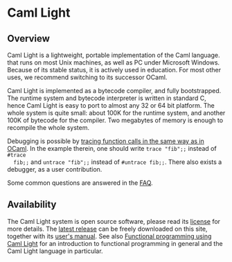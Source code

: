 <!DOCTYPE html PUBLIC "-//W3C//DTD XHTML 1.0 Strict//EN"
"http://www.w3.org/TR/xhtml1/DTD/xhtml1-strict.dtd">
<html xmlns="http://www.w3.org/1999/xhtml">
<head>
  <meta content="IE=8" http-equiv="X-UA-Compatible" />
  <meta content="text/html; charset=utf-8" http-equiv="Content-Type" />
  <title>Caml Light</title>
</head>
<body>
  <h1>Caml Light</h1>
  <h2>Overview</h2>
  <p>Caml Light is a lightweight, portable implementation of the Caml
  language.  that runs on most Unix machines, as well as PC under
  Microsoft Windows.  Because of its stable status, it is actively
  used in education. For most other uses, we recommend switching to
  its successor OCaml.</p>

  <p>Caml Light is implemented as a bytecode compiler, and fully
  bootstrapped.  The runtime system and bytecode interpreter is
  written in standard C, hence Caml Light is easy to port to almost
  any 32 or 64 bit platform. The whole system is quite small: about
  100K for the runtime system, and another 100K of bytecode for the
  compiler. Two megabytes of memory is enough to recompile the whole
  system.</p>

  <p>Debugging is possible by <a href="../debug.html">tracing function
  calls in the same way as in OCaml</a>. In the example therein, one
  should write <code>trace "fib";;</code> instead of <code>#trace
  fib;;</code> and <code>untrace "fib";;</code> instead of
  <code>#untrace fib;;</code>. There also exists a debugger, as a user
  contribution.</p>

  <p>Some common questions are answered in the <a
  href="faq.html">FAQ</a>.</p>

  <h2>Availability</h2>
  <p>The Caml Light system is open source software, please read its <a
  href="license.html">license</a> for more details.  The <a
  href="releases/">latest
  release</a> can be freely downloaded on this site, together with its
  <a href="http://caml.inria.fr/pub/docs/manual-caml-light/">user's
  manual</a>. See also <a
  href="http://caml.inria.fr/pub/docs/fpcl/index.html">Functional
  programming using Caml Light</a> for an introduction to functional
  programming in general and the Caml Light language in particular.
  </p>
</body>
</html>
